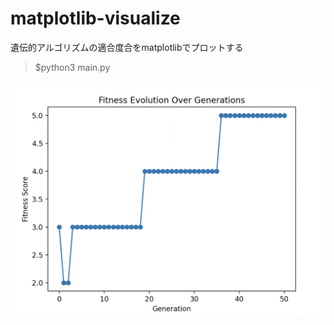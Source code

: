 # matplotlib-visualize
遺伝的アルゴリズムの適合度合をmatplotlibでプロットする

> $python3 main.py

![output](matplotlib-output.png)
